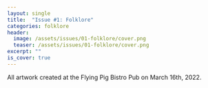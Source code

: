 ```yaml
---
layout: single
title:  "Issue #1: Folklore"
categories: folklore
header:
  image: /assets/issues/01-folklore/cover.png
  teaser: /assets/issues/01-folklore/cover.png
excerpt: ""
is_cover: true
---
```


All artwork created at the Flying Pig Bistro Pub on March 16th, 2022.

